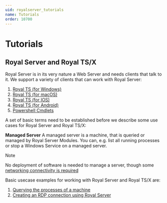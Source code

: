 ```yaml
---
uid: royalserver_tutorials
name: Tutorials
order: 10700
---
```

# Tutorials

## Royal Server and Royal TS/X

Royal Server is in its very nature a Web Server and needs clients that talk to it. We support a variety of clients that can work with Royal Server:
1. [Royal TS (for Windows)](https://www.royalapps.com/ts/win/features)
2. [Royal TS (for macOS)](https://www.royalapps.com/ts/mac/features)
3. [Royal TS (for IOS)](https://www.royalapps.com/ts/ios/features)
3. [Royal TS (for Android)](https://www.royalapps.com/ts/android/features)
4. [Powershell Cmdlets](xref:scripting_serverps)

A set of basic terms need to be established before we describe some use cases for Royal Server and Royal TS/X:

**Managed Server**
A managed server is a machine, that is queried or managed by Royal Server Modules. You can, e.g. list all running processes or stop a Windows Service on a managed server. 

> [!NOTE]
> No deployment of software is needed to manage a server, though some [networking connectivity is required](xref:royalserver_advanced_management_scripts_prepare)

Basic usecase examples for working with Royal Server and Royal TS/X are:
1. [Querying the processes of a machine](xref:royalserver_tutorials_querying-processes)
2. [Creating an RDP connection using Royal Server](xref:royalserver_tutorials_creating-an-rdp-connection-using-royal-server)